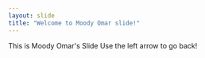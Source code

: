 ```yaml
---
layout: slide
title: "Welcome to Moody Omar slide!"
---
```

This is Moody Omar's Slide
Use the left arrow to go back!